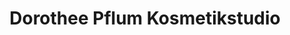 ---
title: "Dorothee Pflum Kosmetikstudio"
url: /bermaringen/dorothee-pflum-kosmetikstudio/
shop: Kosmetik
---